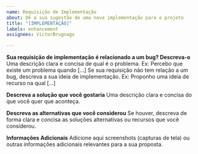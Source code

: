 ```yaml
---
name: Requisição de Implementação
about: Dê a sua sugestão de uma nova implementação para o projeto
title: "[IMPLEMENTAÇÃO]"
labels: enhancement
assignees: VictorBrugnago

---
```


**Sua requisição de implementação é relacionado a um bug? Descreva-o**
Uma descrição clara e concisa de qual é o problema. Ex: Percebo que existe um problema quando [...]
Se sua requisição não tem relação a um bug, descreva a sua ideia de implementação. Ex: Proponho uma ideia de recurso na qual [...]

**Descreva a solução que você gostaria**
Uma descrição clara e concisa do que você quer que aconteça.

**Descreva as alternativas que você considerou**
Se houver, descreva de forma clara e concisa as soluções alternativas ou recursos que você considerou.

**Informações Adicionais**
Adicione aqui screenshots (capturas de tela) ou outras informações adicionais relevantes para a sua proposta.
